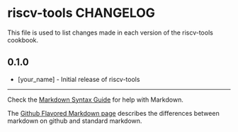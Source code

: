 riscv-tools CHANGELOG
=====================

This file is used to list changes made in each version of the riscv-tools cookbook.

0.1.0
-----
- [your_name] - Initial release of riscv-tools

- - -
Check the [Markdown Syntax Guide](http://daringfireball.net/projects/markdown/syntax) for help with Markdown.

The [Github Flavored Markdown page](http://github.github.com/github-flavored-markdown/) describes the differences between markdown on github and standard markdown.
